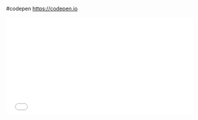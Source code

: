 #codepen
https://codepen.io

<iframe height='265' scrolling='no' title='ZXRrJe' src='//codepen.io/chenhaoact/embed/ZXRrJe/?height=265&theme-id=0&default-tab=html,result&embed-version=2' frameborder='no' allowtransparency='true' allowfullscreen='true' style='width: 100%;'>See the Pen <a href='https://codepen.io/chenhaoact/pen/ZXRrJe/'>ZXRrJe</a> by chenhaoact (<a href='https://codepen.io/chenhaoact'>@chenhaoact</a>) on <a href='https://codepen.io'>CodePen</a>.

参考：
http://cloudstone.xin/2015/09/19/%E4%BD%BF%E7%94%A8codepen%E5%88%86%E4%BA%AB%E5%89%8D%E7%AB%AF%E4%BB%A3%E7%A0%81/


